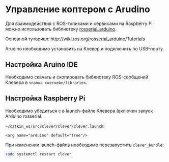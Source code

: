 Управление коптером с Arudino
===

Для взаимодействия с ROS-топиками и сервисами на Raspberry Pi можно использовать библиотеку [rosserial_arduino](http://wiki.ros.org/rosserial_arduino).

Основной туториал: http://wiki.ros.org/rosserial_arduino/Tutorials

Arudino необходимо установить на Клевер и подключить по USB-порту.

Настройка Aruino IDE
---

Необходимо скачать и скопировать библиотеку ROS-сообщений Клевера в `<папка скетчей>/libraries`.

Настройка Raspberry Pi
---

Необходимо убедиться с в launch-файле Клевера (включен запуск Arduino rosserial.

`~/catkin_ws/src/clever/clever/clever.launch`:

```
<arg name="arduino" default="true"/>
```

При изменении launch-файла необходимо перезапустить `clever_bundle`:

```bash
sudo systemctl restart clever
```